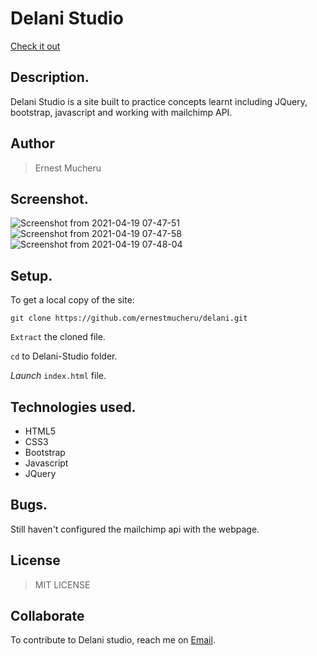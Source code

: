 # Delani Studio

[Check it out]()
## Description.
Delani Studio is a site built to practice concepts learnt including JQuery, bootstrap, javascript and working with mailchimp API.

## Author
>Ernest Mucheru

## Screenshot.
![Screenshot from 2021-04-19 07-47-51](https://user-images.githubusercontent.com/81610268/115183157-eed6b180-a0e3-11eb-9d9d-25aeeb49fcae.png)
![Screenshot from 2021-04-19 07-47-58](https://user-images.githubusercontent.com/81610268/115183199-fd24cd80-a0e3-11eb-9e0b-29f7833a08cd.png)
![Screenshot from 2021-04-19 07-48-04](https://user-images.githubusercontent.com/81610268/115183209-ff872780-a0e3-11eb-9390-3f5e99694389.png)


## Setup.
To get a local copy of the site:

`git clone https://github.com/ernestmucheru/delani.git`

`Extract` the cloned file.

`cd` to Delani-Studio folder.

*Launch* `index.html` file.

## Technologies used.
* HTML5
* CSS3
* Bootstrap
* Javascript
* JQuery

## Bugs.
Still haven't configured the mailchimp api with the webpage.

## License
>MIT LICENSE

## Collaborate
To contribute to Delani studio, reach me on [Email](ernestmucheru254@gmail.com).
